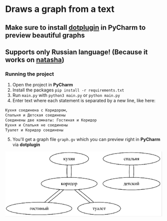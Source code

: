 # Draws a graph from a text

## Make sure to install [dotplugin](https://plugins.jetbrains.com/plugin/10312-dotplugin) in PyCharm to preview beautiful graphs

## Supports only Russian language! (Because it works on [natasha](https://github.com/natasha/natasha))

### Running the project

1. Open the project in **PyCharm**
2. Install the packages `pip install -r requirements.txt`
3. Run `main.py` with `python3 main.py` or `python main.py`
4. Enter text where each statement is separated by a new line, like here:
```
Кухня соединена с Коридором,
Спальня и Детская соединены
Соединены две комнаты: Гостиная и Коридор
Кухня и Спальня не соединены
Туалет и Коридор соединены
```
5. You'll get a graph file `graph.gv` which you can preview right in **PyCharm** via **dotplugin**

![Graph preview](preview.png)

